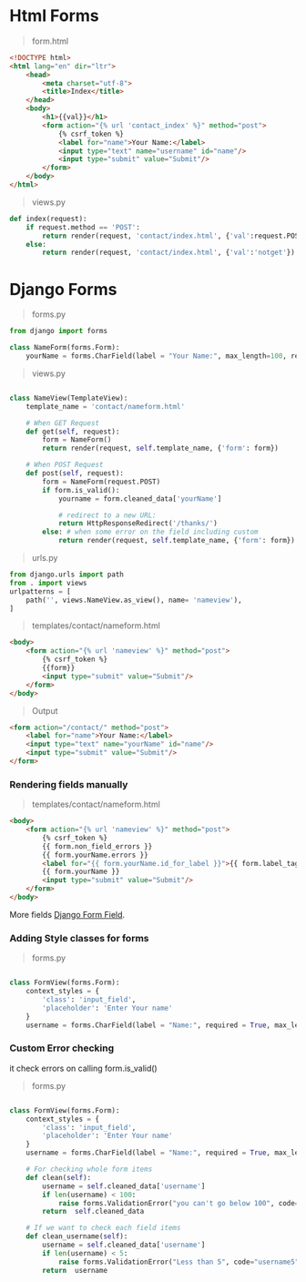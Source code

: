 # Html Forms

> form.html

```html
<!DOCTYPE html>
<html lang="en" dir="ltr">
    <head>
        <meta charset="utf-8">
        <title>Index</title>
    </head>
    <body>
        <h1>{{val}}</h1>
        <form action="{% url 'contact_index' %}" method="post">
            {% csrf_token %}
            <label for="name">Your Name:</label>
            <input type="text" name="username" id="name"/>
            <input type="submit" value="Submit"/>
        </form>
    </body>
</html>
```

> views.py

```python
def index(request):
    if request.method == 'POST':
        return render(request, 'contact/index.html', {'val':request.POST['username']})
    else:
        return render(request, 'contact/index.html', {'val':'notget'})
```

# Django Forms

> forms.py

```python
from django import forms

class NameForm(forms.Form):
    yourName = forms.CharField(label = "Your Name:", max_length=100, required = False)

```

> views.py

```python

class NameView(TemplateView):
    template_name = 'contact/nameform.html'

    # When GET Request
    def get(self, request):
        form = NameForm()
        return render(request, self.template_name, {'form': form})

    # When POST Request
    def post(self, request):
        form = NameForm(request.POST)
        if form.is_valid():
            yourname = form.cleaned_data['yourName']

            # redirect to a new URL:
            return HttpResponseRedirect('/thanks/')
        else: # when some error on the field including custom
            return render(request, self.template_name, {'form': form})

```

> urls.py

```python
from django.urls import path
from . import views
urlpatterns = [
    path('', views.NameView.as_view(), name= 'nameview'),
]
```

> templates/contact/nameform.html

```html
<body>
    <form action="{% url 'nameview' %}" method="post">
        {% csrf_token %}
        {{form}}
        <input type="submit" value="Submit"/>
    </form>
</body>

```

> Output

```html
<form action="/contact/" method="post">    
    <label for="name">Your Name:</label>
    <input type="text" name="yourName" id="name"/>
    <input type="submit" value="Submit"/>
</form>
```

### Rendering fields manually

> templates/contact/nameform.html

```html
<body>
    <form action="{% url 'nameview' %}" method="post">
        {% csrf_token %}
        {{ form.non_field_errors }}
        {{ form.yourName.errors }}
        <label for="{{ form.yourName.id_for_label }}">{{ form.label_tag }}</label>
        {{ form.yourName }}
        <input type="submit" value="Submit"/>
    </form>
</body>

```

More fields [Django Form Field](https://docs.djangoproject.com/en/2.1/topics/forms/#looping-over-the-form-s-fields).

### Adding Style classes for forms

> forms.py

```python

class FormView(forms.Form):
    context_styles = {
        'class': 'input_field',
        'placeholder': 'Enter Your name'
    }
    username = forms.CharField(label = "Name:", required = True, max_length=120, widget=forms.TextInput(attrs = context_styles))

```

### Custom Error checking

it check errors on calling form.is_valid()

> forms.py

```python

class FormView(forms.Form):
    context_styles = {
        'class': 'input_field',
        'placeholder': 'Enter Your name'
    }
    username = forms.CharField(label = "Name:", required = True, max_length=120, widget=forms.TextInput(attrs = context_styles))

    # For checking whole form items
    def clean(self):
        username = self.cleaned_data['username']
        if len(username) < 100:
            raise forms.ValidationError("you can't go below 100", code="field1",)
        return  self.cleaned_data

    # If we want to check each field items
    def clean_username(self):
        username = self.cleaned_data['username']
        if len(username) < 5:
            raise forms.ValidationError("Less than 5", code="username5",)
        return  username


```
